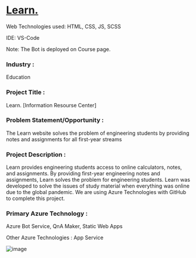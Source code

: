 # <a href="https://red-smoke-098dbf410.2.azurestaticapps.net">Learn. </a>


Web Technologies used: HTML, CSS, JS, SCSS

IDE: VS-Code

Note: The Bot is deployed on Course page.

### Industry :
Education


### Project Title :
Learn. [Information Resourse Center]


### Problem Statement/Opportunity :
The Learn website solves the problem of engineering students by providing notes and assignments for all first-year streams

### Project Description :
Learn provides engineering students access to online calculators, notes, and assignments. By providing first-year engineering notes and assignments, Learn solves the problem for engineering students. Learn was developed to solve the issues of study material when everything was online due to the global pandemic. We are using Azure Technologies with GitHub to complete this project.


### Primary Azure Technology :
Azure Bot Service, QnA Maker, Static Web Apps


Other Azure Technologies :
App Service



![image](https://user-images.githubusercontent.com/67383671/201687632-acdfc570-7dbf-4784-8d7f-bad68fa169e4.png)

